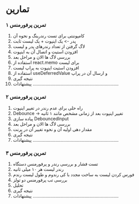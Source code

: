 # تمارین

### تمرین پرفورمنس ۱

1. کامپوننتی برای تست رندرینگ و نحوه آن
2. پدر -> یک اینپوت + یک لیست ثابت
3. لاگ گرفتن از تعداد رندرهای پدر و لیست
4. افزودن استیت و اتصال آن به اینپوت
5. بررسی لاگ ها الان و مراحل بعد
6. استفاده از react.memo برای لیست
7. افزودن استیت اینپوت به پراپ لیست
8. استفاده از useDeferredValue و ارسال آن در پراپ
9. نتیجه گیری
10. پیشنهادات
    ....................................................................

### تمرین پرفورمنس ۲

1. راه حلی برای عدم رندر در تغییر اینپوت
2. Debounce -> تغییر اینپوت بعد از زمانی مشخص مانند ۱ ثانیه
3. پیاده سازی DebouncedInput
4. بررسی لاگ ها الان و مراحل بعد
5. مقدار دهی اولیه آن و نحوه تغییر آن در پرنت
6. نتیجه گیری
7. پیشنهادات
   ....................................................................

### تمرین پرفورمنس ۳

1. تست فشار و بررسی رندر و پرفورمنس دستگاه
2. رندر لیست هر ۱۰ میلی ثانیه
3. فورس کردن لیست به ساخت مجدد با کی رندوم و طول لیست رندم
4. بررسی تب پرفورمنس دو تولز
5. تحلیل
6. نتیجه گیری
7. پیشنهادات
   ....................................................................
